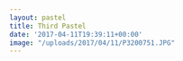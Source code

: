 ```yaml
---
layout: pastel
title: Third Pastel
date: '2017-04-11T19:39:11+00:00'
image: "/uploads/2017/04/11/P3200751.JPG"
---
```

